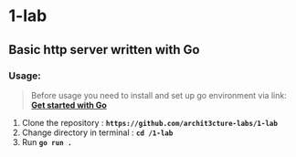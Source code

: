 # 1-lab
## Basic http server written with Go

### Usage:
> Before usage you need to install and set up go environment via link: 
**[Get started with Go](https://go.dev/doc/install)**
1. Clone the repository : **```https://github.com/archit3cture-labs/1-lab```**
2. Change directory in terminal : **```cd /1-lab```**
3. Run **```go run . ```**
